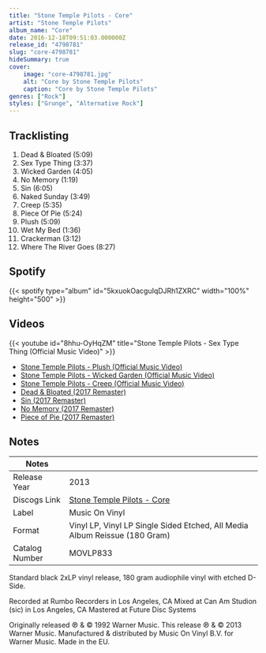 ```yaml
---
title: "Stone Temple Pilots - Core"
artist: "Stone Temple Pilots"
album_name: "Core"
date: 2016-12-18T09:51:03.000000Z
release_id: "4798781"
slug: "core-4798781"
hideSummary: true
cover:
    image: "core-4798781.jpg"
    alt: "Core by Stone Temple Pilots"
    caption: "Core by Stone Temple Pilots"
genres: ["Rock"]
styles: ["Grunge", "Alternative Rock"]
---
```


## Tracklisting
1. Dead & Bloated (5:09)
2. Sex Type Thing (3:37)
3. Wicked Garden (4:05)
4. No Memory (1:19)
5. Sin (6:05)
6. Naked Sunday (3:49)
7. Creep (5:35)
8. Piece Of Pie (5:24)
9. Plush (5:09)
10. Wet My Bed (1:36)
11. Crackerman (3:12)
12. Where The River Goes (8:27)


## Spotify
{{< spotify type="album" id="5kxuokOacguIqDJRh1ZXRC" width="100%" height="500" >}}



## Videos
{{< youtube id="8hhu-OyHqZM" title="Stone Temple Pilots - Sex Type Thing (Official Music Video)" >}}
- [Stone Temple Pilots - Plush (Official Music Video)](https://www.youtube.com/watch?v=V5UOC0C0x8Q)
- [Stone Temple Pilots - Wicked Garden (Official Music Video)](https://www.youtube.com/watch?v=2oPeZFOpPAM)
- [Stone Temple Pilots - Creep (Official Music Video)](https://www.youtube.com/watch?v=sT1DdO3SISg)
- [Dead & Bloated (2017 Remaster)](https://www.youtube.com/watch?v=SCx_uiSdC_c)
- [Sin (2017 Remaster)](https://www.youtube.com/watch?v=mFgpWbI3Czo)
- [No Memory (2017 Remaster)](https://www.youtube.com/watch?v=HfxaR9S-BXU)
- [Piece of Pie (2017 Remaster)](https://www.youtube.com/watch?v=vTWgyYkVWXE)

## Notes
| Notes          |             |
| ---------------| ----------- |
| Release Year   | 2013 |
| Discogs Link   | [Stone Temple Pilots - Core](https://www.discogs.com/release/4798781-Stone-Temple-Pilots-Core) |
| Label          | Music On Vinyl |
| Format         | Vinyl LP, Vinyl LP Single Sided Etched, All Media Album Reissue (180 Gram) |
| Catalog Number | MOVLP833 |

Standard black 2xLP vinyl release, 180 gram audiophile vinyl with etched D-Side.

Recorded at Rumbo Recorders in Los Angeles, CA
Mixed at Can Am Studion (sic) in Los Angeles, CA
Mastered at Future Disc Systems

Originally released ℗ & © 1992 Warner Music.
This release ℗ & © 2013 Warner Music.
Manufactured & distributed by Music On Vinyl B.V. for Warner Music.
Made in the EU.
